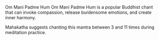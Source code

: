 Om Mani Padme Hum
Om Mani Padme Hum is a popular Buddhist chant that can invoke compassion, release burdensome emotions, and create inner harmony.

Mahakatha suggests chanting this mantra between 3 and 11 times during meditation practice.
